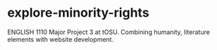 # explore-minority-rights
ENGLISH 1110 Major Project 3 at tOSU. Combining humanity, literature elements with website development.
